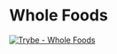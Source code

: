 # Whole Foods
[![Trybe - Whole Foods](https://img.shields.io/badge/Trybe-Whole_Foods-fcba03)](https://)
